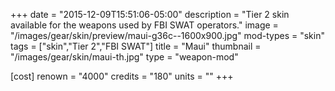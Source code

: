 +++
date = "2015-12-09T15:51:06-05:00"
description = "Tier 2 skin available for the weapons used by FBI SWAT operators."
image = "/images/gear/skin/preview/maui-g36c--1600x900.jpg"
mod-types = "skin"
tags = ["skin","Tier 2","FBI SWAT"]
title = "Maui"
thumbnail = "/images/gear/skin/maui-th.jpg"
type = "weapon-mod"

[cost]
  renown = "4000"
  credits = "180"
  units = ""
+++
